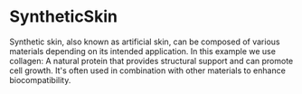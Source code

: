 # SyntheticSkin
Synthetic skin, also known as artificial skin, can be composed of various materials depending on its intended application. In this example we use collagen: A natural protein that provides structural support and can promote cell growth. It's often used in combination with other materials to enhance biocompatibility.
